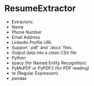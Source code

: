 # ResumeExtractor
- Extractors:
- Name
- Phone Number
- Email Address
- Linkedin Profile URL
- Support '.pdf' and '.docx' files.
- Output data into a clean CSV file
- Python
- spacy (for Named Entity Recognition)
- PyMuPDF or PyPDF2 (for PDF reading)
- re (Regular Expression)
- pandas
